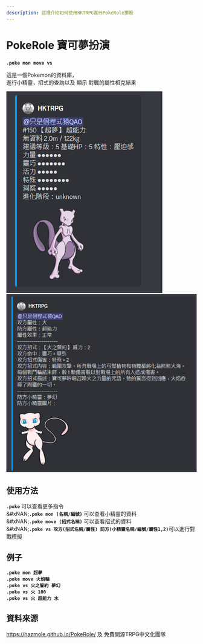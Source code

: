 ```yaml
---
description: 這裡介紹如何使用HKTRPG進行PokeRole擲骰
---
```


# PokeRole 寶可夢扮演

**`.poke mon move vs`**

這是一個Pokemon的資料庫，\
進行小精靈，招式的查詢以及 顯示 對戰的屬性相克結果

<img src="../../.gitbook/assets/image (4).png" alt="" data-size="original"><img src="../../.gitbook/assets/image (1) (1).png" alt="" data-size="original">

## 使用方法

**`.poke`** 可以查看更多指令\
&#xNAN;**`.poke mon (名稱/編號)`** 可以查看小精靈的資料\
&#xNAN;**`.poke move (招式名稱)`** 可以查看招式的資料 \
&#xNAN;**`.poke vs 攻方(招式名稱/屬性) 防方(小精靈名稱/編號/屬性1,2)`**&#x53EF;以進行對戰模擬

## 例子

**`.poke mon 超夢`** \
**`.poke move 火焰輪`** \
**`.poke vs 火之誓約 夢幻`** \
**`.poke vs 火 100`** \
**`.poke vs 火 超能力 水`**

## 資料來源

https://hazmole.github.io/PokeRole/ 及 免費開源TRPG中文化團隊
